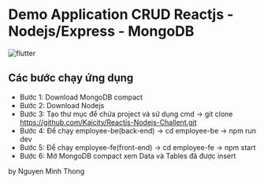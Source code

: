 # Demo Application CRUD Reactjs - Nodejs/Express - MongoDB

![flutter](https://fiverr-res.cloudinary.com/images/t_main1,q_auto,f_auto,q_auto,f_auto/gigs/244623483/original/989a53a67c4b886bd9ea7af8c8befb596d06635e/create-a-functional-websites-and-applications-on-reactjs.jpg)

## Các bước chạy ứng dụng
- Bước 1: Download MongoDB compact
- Bước 2: Download Nodejs
- Bước 3: Tạo thư mục để chứa project và sử dụng cmd -> git clone https://github.com/Kaicity/Reactjs-Nodejs-Challent.git
- Bước 4: Để chạy employee-be(back-end) -> cd employee-be -> npm run dev
- Bước 5: Để chạy employee-fe(front-end) -> cd employee-fe -> npm start
- Bước 6: Mở MongoDB compact xem Data và Tables đã được insert

by Nguyen Minh Thong
